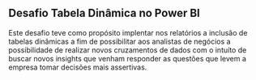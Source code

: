 ## Desafio Tabela Dinâmica no Power BI

Este desafio teve como propósito implentar nos relatórios a inclusão de tabelas dinâmicas a fim de possibilitar aos analistas de negócios a possibilidade de realizar novos cruzamentos de dados com o intuíto de buscar novos insights que venham responder as questões que levem a empresa tomar decisões mais assertivas.
